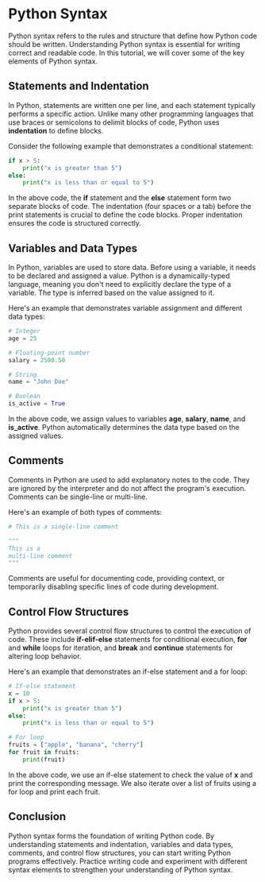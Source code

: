 # Python Syntax

Python syntax refers to the rules and structure that define how Python code should be written. Understanding Python syntax is essential for writing correct and readable code. In this tutorial, we will cover some of the key elements of Python syntax.

## Statements and Indentation

In Python, statements are written one per line, and each statement typically performs a specific action. Unlike many other programming languages that use braces or semicolons to delimit blocks of code, Python uses **indentation** to define blocks.

Consider the following example that demonstrates a conditional statement:

```python
if x > 5:
    print("x is greater than 5")
else:
    print("x is less than or equal to 5")
```

In the above code, the **if** statement and the **else** statement form two separate blocks of code. The indentation (four spaces or a tab) before the print statements is crucial to define the code blocks. Proper indentation ensures the code is structured correctly.

## Variables and Data Types

In Python, variables are used to store data. Before using a variable, it needs to be declared and assigned a value. Python is a dynamically-typed language, meaning you don't need to explicitly declare the type of a variable. The type is inferred based on the value assigned to it.

Here's an example that demonstrates variable assignment and different data types:

```python
# Integer
age = 25

# Floating-point number
salary = 2500.50

# String
name = "John Doe"

# Boolean
is_active = True
```

In the above code, we assign values to variables **age**, **salary**, **name**, and **is_active**. Python automatically determines the data type based on the assigned values.

## Comments

Comments in Python are used to add explanatory notes to the code. They are ignored by the interpreter and do not affect the program's execution. Comments can be single-line or multi-line.

Here's an example of both types of comments:

```python
# This is a single-line comment

"""
This is a
multi-line comment
"""
```

Comments are useful for documenting code, providing context, or temporarily disabling specific lines of code during development.

## Control Flow Structures

Python provides several control flow structures to control the execution of code. These include **if-elif-else** statements for conditional execution, **for** and **while** loops for iteration, and **break** and **continue** statements for altering loop behavior.

Here's an example that demonstrates an if-else statement and a for loop:

```python
# If-else statement
x = 10
if x > 5:
    print("x is greater than 5")
else:
    print("x is less than or equal to 5")

# For loop
fruits = ["apple", "banana", "cherry"]
for fruit in fruits:
    print(fruit)
```

In the above code, we use an if-else statement to check the value of **x** and print the corresponding message. We also iterate over a list of fruits using a for loop and print each fruit.

## Conclusion

Python syntax forms the foundation of writing Python code. By understanding statements and indentation, variables and data types, comments, and control flow structures, you can start writing Python programs effectively. Practice writing code and experiment with different syntax elements to strengthen your understanding of Python syntax.
